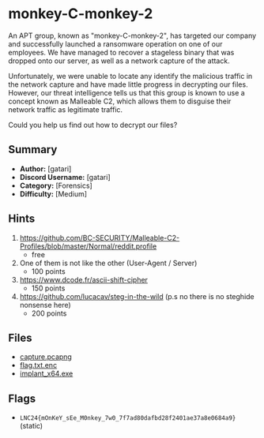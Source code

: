 # monkey-C-monkey-2
An APT group, known as "monkey-C-monkey-2", has targeted our company and successfully launched a ransomware operation on one of our employees. We have managed to recover a stageless binary that was dropped onto our server, as well as a network capture of the attack.

Unfortunately, we were unable to locate any identify the malicious traffic in the network capture and have made little progress in decrypting our files. However, our threat intelligence tells us that this group is known to use a concept known as Malleable C2, which allows them to disguise their network traffic as legitimate traffic.

Could you help us find out how to decrypt our files?

## Summary
- **Author:** [gatari]
- **Discord Username:** [gatari]
- **Category:** [Forensics]
- **Difficulty:** [Medium]

## Hints
1. https://github.com/BC-SECURITY/Malleable-C2-Profiles/blob/master/Normal/reddit.profile
    - free
2. One of them is not like the other (User-Agent / Server)
    - 100 points
3. https://www.dcode.fr/ascii-shift-cipher
    - 150 points
4. https://github.com/lucacav/steg-in-the-wild (p.s no there is no steghide nonsense here)
    - 200 points

## Files
- [capture.pcapng](./dist/capture.pcapng)
- [flag.txt.enc](./dist/flag.txt.enc)
- [implant_x64.exe](./dist/implant_x64.exe)

## Flags
- `LNC24{mOnKeY_sEe_M0nkey_7w0_7f7ad80dafbd28f2401ae37a8e0684a9}` (static)